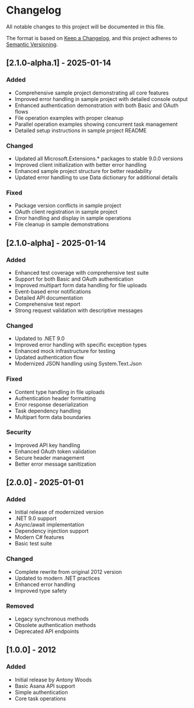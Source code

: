 # Changelog

All notable changes to this project will be documented in this file.

The format is based on [Keep a Changelog](https://keepachangelog.com/en/1.0.0/),
and this project adheres to [Semantic Versioning](https://semver.org/spec/v2.0.0.html).

## [2.1.0-alpha.1] - 2025-01-14

### Added
- Comprehensive sample project demonstrating all core features
- Improved error handling in sample project with detailed console output
- Enhanced authentication demonstration with both Basic and OAuth flows
- File operation examples with proper cleanup
- Parallel operation examples showing concurrent task management
- Detailed setup instructions in sample project README

### Changed
- Updated all Microsoft.Extensions.* packages to stable 9.0.0 versions
- Improved client initialization with better error handling
- Enhanced sample project structure for better readability
- Updated error handling to use Data dictionary for additional details

### Fixed
- Package version conflicts in sample project
- OAuth client registration in sample project
- Error handling and display in sample operations
- File cleanup in sample demonstrations

## [2.1.0-alpha] - 2025-01-14

### Added
- Enhanced test coverage with comprehensive test suite
- Support for both Basic and OAuth authentication
- Improved multipart form data handling for file uploads
- Event-based error notifications
- Detailed API documentation
- Comprehensive test report
- Strong request validation with descriptive messages

### Changed
- Updated to .NET 9.0
- Improved error handling with specific exception types
- Enhanced mock infrastructure for testing
- Updated authentication flow
- Modernized JSON handling using System.Text.Json

### Fixed
- Content type handling in file uploads
- Authentication header formatting
- Error response deserialization
- Task dependency handling
- Multipart form data boundaries

### Security
- Improved API key handling
- Enhanced OAuth token validation
- Secure header management
- Better error message sanitization

## [2.0.0] - 2025-01-01

### Added
- Initial release of modernized version
- .NET 9.0 support
- Async/await implementation
- Dependency injection support
- Modern C# features
- Basic test suite

### Changed
- Complete rewrite from original 2012 version
- Updated to modern .NET practices
- Enhanced error handling
- Improved type safety

### Removed
- Legacy synchronous methods
- Obsolete authentication methods
- Deprecated API endpoints

## [1.0.0] - 2012

### Added
- Initial release by Antony Woods
- Basic Asana API support
- Simple authentication
- Core task operations 